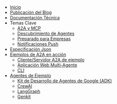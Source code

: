 <!-- docs/_sidebar.md -->

- [Inicio](/)
- [Publicación del Blog](https://developers.googleblog.com/en/a2a-a-new-era-of-agent-interoperability/)
- [Documentación Técnica](/documentation.md)
- Temas Clave
  - [A2A y MCP](/es/topics/a2a_and_mcp.md)
  - [Descubrimiento de Agentes](/es/topics/agent_discovery.md)
  - [Preparado para Empresas](/es/topics/enterprise_ready.md)
  - [Notificaciones Push](/es/topics/push_notifications.md)
- [Especificación Json](https://github.com/google/A2A/tree/main/specification/json)
- [Ejemplos de A2A en acción](https://github.com/google/A2A/tree/main/samples)
  - [Cliente/Servidor A2A de ejemplo](https://github.com/google/A2A/tree/main/samples/python/common)
  - [Aplicación Web Multi-Agente](https://github.com/google/A2A/tree/main/demo/README.md)
  - [CLI](https://github.com/google/A2A/blob/main/samples/python/hosts/cli/README.md)
- [Agentes de Ejemplo](https://github.com/google/A2A/tree/main/samples)
  - [Kit de Desarrollo de Agentes de Google (ADK)](https://github.com/google/A2A/tree/main/samples/python/agents/google_adk/README.md)
  - [CrewAI](https://github.com/google/A2A/tree/main/samples/python/agents/crewai/README.md)
  - [LangGraph](https://github.com/google/A2A/tree/main/samples/python/agents/langgraph/README.md)
  - [Genkit](https://github.com/google/A2A/tree/main/samples/js/src/agents/README.md)
